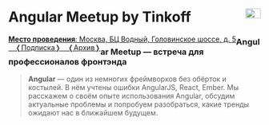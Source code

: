 <h1>
  Angular Meetup by Tinkoff
  <img src="https://meetup.tinkoff.ru/assets/images/event/logo_angular.svg" width="30" height="20" style="float: right" />
</h1>

<a href="https://yandex.ru/maps/213/moscow/?um=constructor%3AYCv8GuMaLknNWuSsMnpGdwYvhFpdU4ed&amp%3Bsource=constructorLink&mode=usermaps&ll=37.494152%2C55.839493&z=16" 
style="float: left">
  <b>Место проведения</b>: Москва, БЦ Водный, Головинское шоссе, д. 5
</a>

<a href="https://meetup.tinkoff.ru/#subscription" target="_blank" style="float: left">
  &emsp;&#10092;Подписка&#10093;
</a>

<a href="https://meetup.tinkoff.ru/#archive" target="_blank" style="float: left">
  &emsp;&#10092;Архив&#10093;
</a>


### Angular Meetup — встреча для профессионалов фронтэнда

> **Angular** — один из немногих фреймворков без обёрток и костылей. В нём учтены ошибки AngularJS, React, Ember. Мы расскажем о своём опыте использования Angular, обсудим актуальные проблемы и попробуем разобраться, какие тренды ожидают нас в ближайшем будущем.
